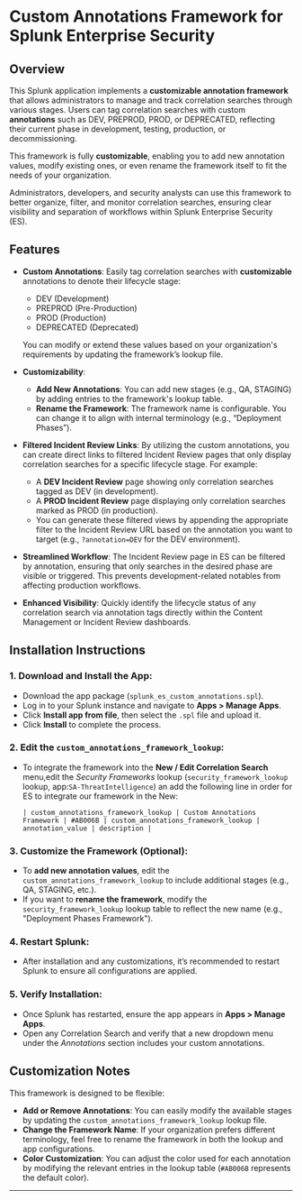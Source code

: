 # Custom Annotations Framework for Splunk Enterprise Security

## Overview
This Splunk application implements a **customizable annotation framework** that allows administrators to manage and track correlation searches through various stages. Users can tag correlation searches with custom **annotations** such as DEV, PREPROD, PROD, or DEPRECATED, reflecting their current phase in development, testing, production, or decommissioning. 

This framework is fully **customizable**, enabling you to add new annotation values, modify existing ones, or even rename the framework itself to fit the needs of your organization.

Administrators, developers, and security analysts can use this framework to better organize, filter, and monitor correlation searches, ensuring clear visibility and separation of workflows within Splunk Enterprise Security (ES).

## Features
* **Custom Annotations**: Easily tag correlation searches with **customizable** annotations to denote their lifecycle stage:
  * DEV (Development)
  * PREPROD (Pre-Production)
  * PROD (Production)
  * DEPRECATED (Deprecated)
  
  You can modify or extend these values based on your organization's requirements by updating the framework’s lookup file.

* **Customizability**:
  * **Add New Annotations**: You can add new stages (e.g., QA, STAGING) by adding entries to the framework's lookup table.
  * **Rename the Framework**: The framework name is configurable. You can change it to align with internal terminology (e.g., “Deployment Phases”).
  
* **Filtered Incident Review Links**: By utilizing the custom annotations, you can create direct links to filtered Incident Review pages that only display correlation searches for a specific lifecycle stage. For example:
  * A **DEV Incident Review** page showing only correlation searches tagged as DEV (in development).
  * A **PROD Incident Review** page displaying only correlation searches marked as PROD (in production).
  * You can generate these filtered views by appending the appropriate filter to the Incident Review URL based on the annotation you want to target (e.g., `?annotation=DEV` for the DEV environment).


* **Streamlined Workflow**: The Incident Review page in ES can be filtered by annotation, ensuring that only searches in the desired phase are visible or triggered. This prevents development-related notables from affecting production workflows.

* **Enhanced Visibility**: Quickly identify the lifecycle status of any correlation search via annotation tags directly within the Content Management or Incident Review dashboards.

## Installation Instructions

### 1. Download and Install the App:
* Download the app package (`splunk_es_custom_annotations.spl`).
* Log in to your Splunk instance and navigate to **Apps > Manage Apps**.
* Click **Install app from file**, then select the `.spl` file and upload it.
* Click **Install** to complete the process.

### 2. Edit the `custom_annotations_framework_lookup`:
* To integrate the framework into the **New / Edit Correlation Search** menu,edit the _Security Frameworks_ lookup (`security_framework_lookup` lookup, app:`SA-ThreatIntelligence`) an add the following line in order for ES to integrate our framework in the New:
  ```plaintext
  | custom_annotations_framework_lookup | Custom Annotations Framework | #AB006B | custom_annotations_framework_lookup | annotation_value | description |
  ```

### 3. Customize the Framework (Optional):
* To **add new annotation values**, edit the `custom_annotations_framework_lookup` to include additional stages (e.g., QA, STAGING, etc.).
* If you want to **rename the framework**, modify the `security_framework_lookup` lookup table to reflect the new name (e.g., "Deployment Phases Framework").

### 4. Restart Splunk:
* After installation and any customizations, it’s recommended to restart Splunk to ensure all configurations are applied.

### 5. Verify Installation:
* Once Splunk has restarted, ensure the app appears in **Apps > Manage Apps**.
* Open any Correlation Search and verify that a new dropdown menu under the _Annotations_ section includes your custom annotations.

## Customization Notes
This framework is designed to be flexible:
* **Add or Remove Annotations**: You can easily modify the available stages by updating the `custom_annotations_framework_lookup` lookup file.
* **Change the Framework Name**: If your organization prefers different terminology, feel free to rename the framework in both the lookup and app configurations.
* **Color Customization**: You can adjust the color used for each annotation by modifying the relevant entries in the lookup table (`#AB006B` represents the default color).

---

